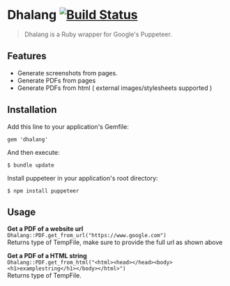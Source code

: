 # Dhalang [![Build Status](https://travis-ci.com/NielsSteensma/Dhalang.svg?token=XZgKAByw2KZjcrsCh8gW&branch=master)](https://travis-ci.com/NielsSteensma/Dhalang)

> Dhalang is a Ruby wrapper for Google's Puppeteer.


## Features
* Generate screenshots from pages.
* Generate PDFs from pages
* Generate PDFs from html ( external images/stylesheets supported )

## Installation
Add this line to your application's Gemfile:

    gem 'dhalang'

And then execute:

    $ bundle update

Install puppeteer in your application's root directory:

    $ npm install puppeteer

## Usage
__Get a PDF of a website url__  
`Dhalang::PDF.get_from_url("https://www.google.com")`  
Returns type of TempFile, make sure to provide the full url as shown above
  
  
__Get a PDF of a HTML string__  
`Dhalang::PDF.get_from_html("<html><head></head><body><h1>examplestring</h1></body></html>")`  
Returns type of TempFile.
